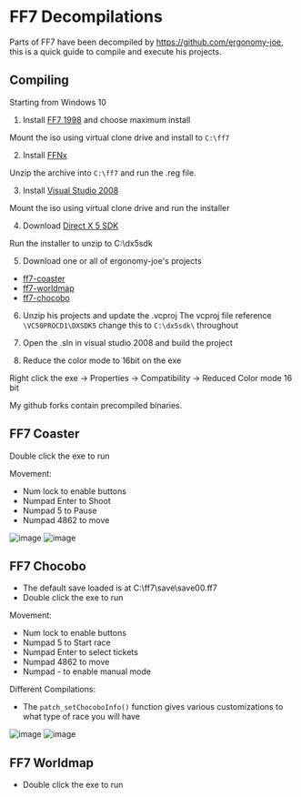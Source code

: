 # FF7 Decompilations

Parts of FF7 have been decompiled by https://github.com/ergonomy-joe, this is a quick guide to compile and execute his projects.

## Compiling

Starting from Windows 10

1. Install [FF7 1998](https://archive.org/details/FinalFantasyVIIUSA) and choose maximum install

Mount the iso using virtual clone drive and install to `C:\ff7`

2. Install [FFNx](https://github.com/julianxhokaxhiu/FFNx)

Unzip the archive into `C:\ff7` and run the .reg file. 

3. Install [Visual Studio 2008](https://archive.org/details/dev-microsoft-visual-studio-2005-2015-Pro)

Mount the iso using virtual clone drive and run the installer

4. Download [Direct X 5 SDK](https://archive.org/details/idx5sdk)

Run the installer to unzip to C:\dx5sdk

5. Download one or all of ergonomy-joe's projects

- [ff7-coaster](https://github.com/ergonomy-joe/ff7-coaster)
- [ff7-worldmap](https://github.com/ergonomy-joe/ff7-worldmap)
- [ff7-chocobo](https://github.com/ergonomy-joe/ff7-chocobo)

6. Unzip his projects and update the .vcproj 
The vcproj file reference `\VC50PROCD1\DXSDK5` change this to `C:\dx5sdk\` throughout

7. Open the .sln in visual studio 2008 and build the project

8. Reduce the color mode to 16bit on the exe

Right click the exe -> Properties -> Compatibility -> Reduced Color mode 16 bit

My github forks contain precompiled binaries.

## FF7 Coaster

Double click the exe to run

Movement:
- Num lock to enable buttons
- Numpad Enter to Shoot
- Numpad 5 to Pause
- Numpad 4862 to move

![image](https://user-images.githubusercontent.com/116538902/202667387-9c9ebe7d-e7fe-4843-a931-6017f6e7de43.png)
![image](https://user-images.githubusercontent.com/116538902/202667429-9a8945ec-ee97-4528-a37b-06865a04c979.png)


## FF7 Chocobo

- The default save loaded is at C:\ff7\save\save00.ff7
- Double click the exe to run

Movement:
- Num lock to enable buttons
- Numpad 5 to Start race
- Numpad Enter to select tickets
- Numpad 4862 to move
- Numpad - to enable manual mode

Different Compilations:
- The `patch_setChocoboInfo()` function gives various customizations to what type of race you will have

![image](https://user-images.githubusercontent.com/116538902/202667599-f120a6a7-6688-4d29-8c0d-1226a247809c.png)
![image](https://user-images.githubusercontent.com/116538902/202667745-3b539266-cbd3-40b8-9774-07f95f67fcf3.png)

## FF7 Worldmap

- Double click the exe to run
